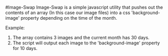 #Image-Swap
Image-Swap is a simple javascript utility that pushes out the contents of an array (In this case our image files) into a css 'background-image' property depending on the time of the month.

Example:
1) The array contains 3 images and the current month has 30 days.
2) The script will output each image to the 'background-image' property for 10 days.
